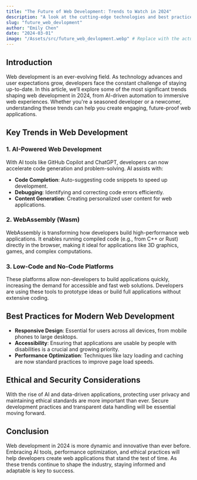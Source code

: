 ```yaml
---
title: "The Future of Web Development: Trends to Watch in 2024"
description: "A look at the cutting-edge technologies and best practices shaping the future of web development."
slug: "future_web_devlopment"
author: "Emily Chen"
date: "2024-03-01"
image: "/Assets/src/future_web_devlopment.webp" # Replace with the actual path to your image
---
```




## Introduction

Web development is an ever-evolving field. As technology advances and user expectations grow, developers face the constant challenge of staying up-to-date. In this article, we’ll explore some of the most significant trends shaping web development in 2024, from AI-driven automation to immersive web experiences. Whether you're a seasoned developer or a newcomer, understanding these trends can help you create engaging, future-proof web applications.

## Key Trends in Web Development

### 1. AI-Powered Web Development

With AI tools like GitHub Copilot and ChatGPT, developers can now accelerate code generation and problem-solving. AI assists with:
- **Code Completion**: Auto-suggesting code snippets to speed up development.
- **Debugging**: Identifying and correcting code errors efficiently.
- **Content Generation**: Creating personalized user content for web applications.

### 2. WebAssembly (Wasm)

WebAssembly is transforming how developers build high-performance web applications. It enables running compiled code (e.g., from C++ or Rust) directly in the browser, making it ideal for applications like 3D graphics, games, and complex computations.

### 3. Low-Code and No-Code Platforms

These platforms allow non-developers to build applications quickly, increasing the demand for accessible and fast web solutions. Developers are using these tools to prototype ideas or build full applications without extensive coding.

## Best Practices for Modern Web Development

- **Responsive Design**: Essential for users across all devices, from mobile phones to large desktops.
- **Accessibility**: Ensuring that applications are usable by people with disabilities is a crucial and growing priority.
- **Performance Optimization**: Techniques like lazy loading and caching are now standard practices to improve page load speeds.

## Ethical and Security Considerations

With the rise of AI and data-driven applications, protecting user privacy and maintaining ethical standards are more important than ever. Secure development practices and transparent data handling will be essential moving forward.

## Conclusion

Web development in 2024 is more dynamic and innovative than ever before. Embracing AI tools, performance optimization, and ethical practices will help developers create web applications that stand the test of time. As these trends continue to shape the industry, staying informed and adaptable is key to success.
